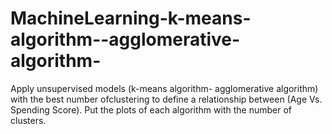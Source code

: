 # MachineLearning-k-means-algorithm--agglomerative-algorithm-
Apply unsupervised models (k-means algorithm- agglomerative algorithm) with the best number ofclustering to define a relationship between (Age Vs. Spending Score). Put the plots  of each algorithm with the number of clusters.
